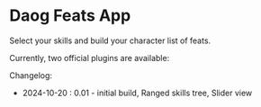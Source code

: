 # Daog Feats App

Select your skills and build your character list of feats.

Currently, two official plugins are available:

Changelog:
- 2024-10-20 : 0.01 - initial build, Ranged skills tree, Slider view
